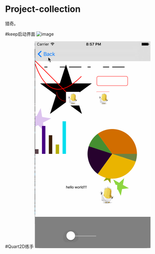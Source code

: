 # Project-collection
猎奇。

#keep启动界面
![image](https://github.com/0bin/Project-collection/blob/master/BBBKeep/BBBKeep/keep.gif)

#Quart2D练手
![image](https://github.com/0bin/Project-collection/blob/master/BBBQuart2D/Quart2d.gif)

